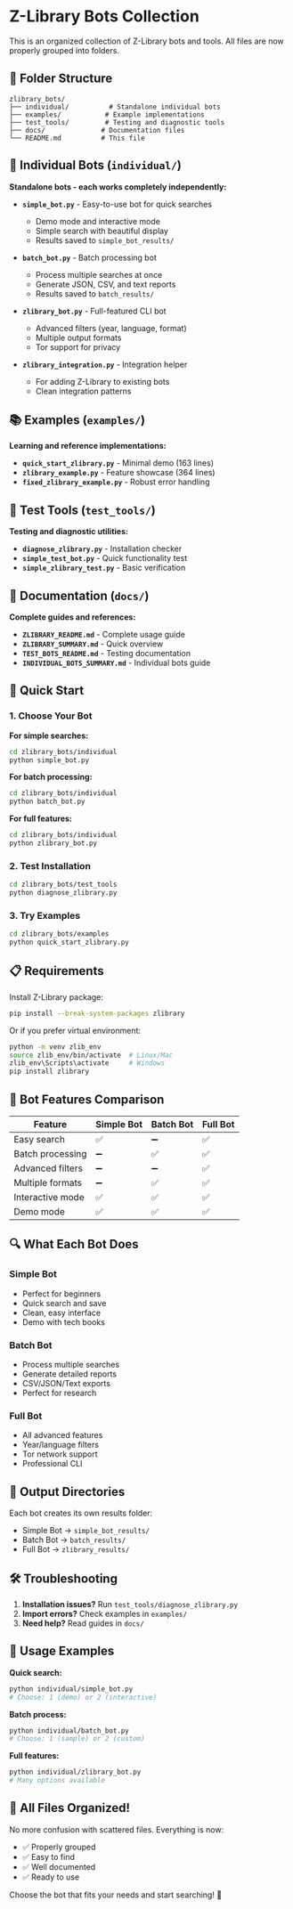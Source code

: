 # Z-Library Bots Collection

This is an organized collection of Z-Library bots and tools. All files are now properly grouped into folders.

## 📁 Folder Structure

```
zlibrary_bots/
├── individual/          # Standalone individual bots
├── examples/           # Example implementations  
├── test_tools/         # Testing and diagnostic tools
├── docs/              # Documentation files
└── README.md          # This file
```

## 🤖 Individual Bots (`individual/`)

**Standalone bots - each works completely independently:**

- **`simple_bot.py`** - Easy-to-use bot for quick searches
  - Demo mode and interactive mode
  - Simple search with beautiful display
  - Results saved to `simple_bot_results/`

- **`batch_bot.py`** - Batch processing bot
  - Process multiple searches at once
  - Generate JSON, CSV, and text reports
  - Results saved to `batch_results/`

- **`zlibrary_bot.py`** - Full-featured CLI bot
  - Advanced filters (year, language, format)
  - Multiple output formats
  - Tor support for privacy

- **`zlibrary_integration.py`** - Integration helper
  - For adding Z-Library to existing bots
  - Clean integration patterns

## 📚 Examples (`examples/`)

**Learning and reference implementations:**

- **`quick_start_zlibrary.py`** - Minimal demo (163 lines)
- **`zlibrary_example.py`** - Feature showcase (364 lines)
- **`fixed_zlibrary_example.py`** - Robust error handling

## 🔧 Test Tools (`test_tools/`)

**Testing and diagnostic utilities:**

- **`diagnose_zlibrary.py`** - Installation checker
- **`simple_test_bot.py`** - Quick functionality test
- **`simple_zlibrary_test.py`** - Basic verification

## 📖 Documentation (`docs/`)

**Complete guides and references:**

- **`ZLIBRARY_README.md`** - Complete usage guide
- **`ZLIBRARY_SUMMARY.md`** - Quick overview
- **`TEST_BOTS_README.md`** - Testing documentation
- **`INDIVIDUAL_BOTS_SUMMARY.md`** - Individual bots guide

## 🚀 Quick Start

### 1. Choose Your Bot

**For simple searches:**
```bash
cd zlibrary_bots/individual
python simple_bot.py
```

**For batch processing:**
```bash
cd zlibrary_bots/individual  
python batch_bot.py
```

**For full features:**
```bash
cd zlibrary_bots/individual
python zlibrary_bot.py
```

### 2. Test Installation

```bash
cd zlibrary_bots/test_tools
python diagnose_zlibrary.py
```

### 3. Try Examples

```bash
cd zlibrary_bots/examples
python quick_start_zlibrary.py
```

## 📋 Requirements

Install Z-Library package:
```bash
pip install --break-system-packages zlibrary
```

Or if you prefer virtual environment:
```bash
python -m venv zlib_env
source zlib_env/bin/activate  # Linux/Mac
zlib_env\Scripts\activate     # Windows
pip install zlibrary
```

## 🎯 Bot Features Comparison

| Feature | Simple Bot | Batch Bot | Full Bot |
|---------|------------|-----------|----------|
| Easy search | ✅ | ➖ | ✅ |
| Batch processing | ➖ | ✅ | ✅ |
| Advanced filters | ➖ | ➖ | ✅ |
| Multiple formats | ➖ | ✅ | ✅ |
| Interactive mode | ✅ | ✅ | ✅ |
| Demo mode | ✅ | ✅ | ✅ |

## 🔍 What Each Bot Does

### Simple Bot
- Perfect for beginners
- Quick search and save
- Clean, easy interface
- Demo with tech books

### Batch Bot  
- Process multiple searches
- Generate detailed reports
- CSV/JSON/Text exports
- Perfect for research

### Full Bot
- All advanced features
- Year/language filters
- Tor network support
- Professional CLI

## 📁 Output Directories

Each bot creates its own results folder:
- Simple Bot → `simple_bot_results/`
- Batch Bot → `batch_results/`
- Full Bot → `zlibrary_results/`

## 🛠️ Troubleshooting

1. **Installation issues?** Run `test_tools/diagnose_zlibrary.py`
2. **Import errors?** Check examples in `examples/`
3. **Need help?** Read guides in `docs/`

## 📝 Usage Examples

**Quick search:**
```bash
python individual/simple_bot.py
# Choose: 1 (demo) or 2 (interactive)
```

**Batch process:**
```bash
python individual/batch_bot.py  
# Choose: 1 (sample) or 2 (custom)
```

**Full features:**
```bash
python individual/zlibrary_bot.py
# Many options available
```

## 🎉 All Files Organized!

No more confusion with scattered files. Everything is now:
- ✅ Properly grouped
- ✅ Easy to find  
- ✅ Well documented
- ✅ Ready to use

Choose the bot that fits your needs and start searching! 🚀